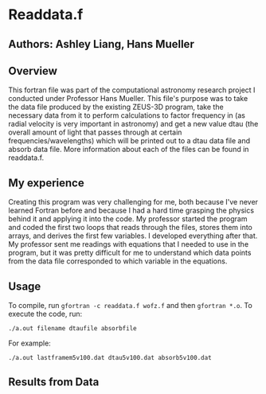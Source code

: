 # Readdata.f
## Authors: Ashley Liang, Hans Mueller

## Overview
This fortran file was part of the computational astronomy research project I conducted under Professor Hans Mueller. This file's purpose was to take the data file produced by the existing ZEUS-3D program, take the necessary data from it to perform calculations to factor frequency in (as radial velocity is very important in astronomy) and get a new value dtau (the overall amount of light that passes through at certain frequencies/wavelengths) which will be printed out to a dtau data file and absorb data file. More information about each of the files can be found in readdata.f. 

## My experience
Creating this program was very challenging for me, both because I've never learned Fortran before and because I had a hard time grasping the physics behind it and applying it into the code. My professor started the program and coded the first two loops that reads through the files, stores them into arrays, and derives the first few variables. I developed everything after that. My professor sent me readings with equations that I needed to use in the program, but it was pretty difficult for me to understand which data points from the data file corresponded to which variable in the equations.

## Usage
To compile, run `gfortran -c readdata.f wofz.f` and then `gfortran *.o`. To execute the code, run:
```
./a.out filename dtaufile absorbfile
```
For example:
```
./a.out lastframem5v100.dat dtau5v100.dat absorb5v100.dat
```

## Results from Data


